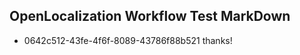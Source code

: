 ## OpenLocalization Workflow Test MarkDown
* 0642c512-43fe-4f6f-8089-43786f88b521 
thanks!<!--HONumber=Mar16_HO4-->
